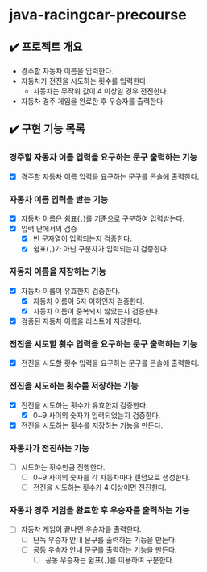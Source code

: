 # java-racingcar-precourse

## ✔️ 프로젝트 개요
- 경주할 자동차 이름을 입력한다.
- 자동차가 전진을 시도하는 횟수를 입력한다.
  - 자동차는 무작위 값이 4 이상일 경우 전진한다.
- 자동차 경주 게임을 완료한 후 우승자를 출력한다.

## ✔️ 구현 기능 목록

### 경주할 자동차 이름 입력을 요구하는 문구 출력하는 기능

- [x] 경주할 자동차 이름 입력을 요구하는 문구를 콘솔에 출력한다.

### 자동차 이름 입력을 받는 기능

- [x] 자동차 이름은 쉼표(`,`)를 기준으로 구분하여 입력받는다.
- [x] 입력 단에서의 검증
  - [x] 빈 문자열이 입력되는지 검증한다.
  - [x] 쉼표(`,`)가 아닌 구분자가 입력되는지 검증한다.

### 자동차 이름을 저장하는 기능
- [x] 자동차 이름이 유효한지 검증한다.
  - [x] 자동차 이름이 5자 이하인지 검증한다.
  - [x] 자동차 이름이 중복되지 않았는지 검증한다.
- [x] 검증된 자동차 이름을 리스트에 저장한다.

### 전진을 시도할 횟수 입력을 요구하는 문구 출력하는 기능

- [x] 전진을 시도할 횟수 입력을 요구하는 문구를 콘솔에 출력한다.

### 전진을 시도하는 횟수를 저장하는 기능

- [x] 전진을 시도하는 횟수가 유효한지 검증한다.
  - [x] 0~9 사이의 숫자가 입력되었는지 검증한다.
- [x] 전진을 시도하는 횟수를 저장하는 기능을 만든다.

### 자동차가 전진하는 기능

- [ ] 시도하는 횟수만큼 진행한다. 
  - [ ] 0~9 사이의 숫자를 각 자동차마다 랜덤으로 생성한다.
  - [ ] 전진을 시도하는 횟수가 4 이상이면 전진한다.

### 자동차 경주 게임을 완료한 후 우승자를 출력하는 기능

- [ ] 자동차 게임이 끝나면 우승자를 출력한다.
  - [ ] 단독 우승자 안내 문구를 출력하는 기능을 만든다.
  - [ ] 공동 우승자 안내 문구를 출력하는 기능을 만든다.
    - [ ] 공동 우승자는 쉼표(`,`)를 이용하여 구분한다.
